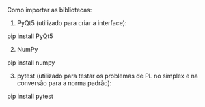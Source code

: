 Como importar as bibliotecas:

1. PyQt5 (utilizado para criar a interface):

pip install PyQt5

2. NumPy

pip install numpy

3. pytest (utilizado para testar os problemas de PL no simplex e na conversão para a norma padrão):

pip install pytest

